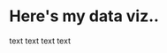 # Here's my data viz..

text text text text

<div class="flourish-embed flourish-chart" data-src="visualisation/11662997" markdown=1><script src="https://public.flourish.studio/resources/embed.js"></script></div>
